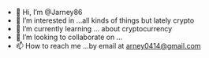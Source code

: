 - 👋 Hi, I’m @Jarney86
- 👀 I’m interested in ...all kinds of things but lately crypto 
- 🌱 I’m currently learning ... about cryptocurrency 
- 💞️ I’m looking to collaborate on ...
- 📫 How to reach me ...by email at arney0414@gmail.com 

<!---
Jarney86/Jarney86 is a ✨ special ✨ repository because its `README.md` (this file) appears on your GitHub profile.
You can click the Preview link to take a look at your changes.
--->
